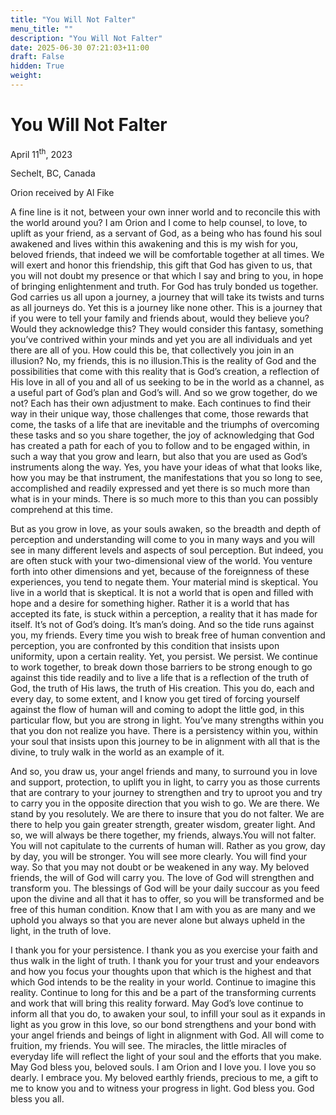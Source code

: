 ```yaml
---
title: "You Will Not Falter"
menu_title: ""
description: "You Will Not Falter"
date: 2025-06-30 07:21:03+11:00
draft: False
hidden: True
weight:
---
```

# You Will Not Falter

April 11<sup>th</sup>, 2023

Sechelt, BC, Canada

Orion received by Al Fike

A fine line is it not, between your own inner world and to reconcile this with the world around you? I am Orion and I come to help counsel, to love, to uplift as your friend, as a servant of God, as a being who has found his soul awakened and lives within this awakening and this is my wish for you, beloved friends, that indeed we will be comfortable together at all times. We will exert and honor this friendship, this gift that God has given to us, that you will not doubt my presence or that which I say and bring to you, in hope of bringing enlightenment and truth. For God has truly bonded us together. God carries us all upon a journey, a journey that will take its twists and turns as all journeys do. Yet this is a journey like none other. This is a journey that if you were to tell your family and friends about, would they believe you? Would they acknowledge this? They would consider this fantasy, something you’ve contrived within your minds and yet you are all individuals and yet there are all of you. How could this be, that collectively you join in an illusion? No, my friends, this is no illusion.This is the reality of God and the possibilities that come with this reality that is God’s creation, a reflection of His love in all of you and all of us seeking to be in the world as a channel, as a useful part of God’s plan and God’s will. And so we grow together, do we not?  Each has their own adjustment to make. Each continues to find their way in their unique way, those challenges that come, those rewards that come, the tasks of a life that are inevitable and the triumphs of overcoming these tasks and so you share together, the joy of acknowledging that God has created a path for each of you to follow and to be engaged within, in such a way that you grow and learn, but also that you are used as God’s instruments along the way. Yes, you have your ideas of what that looks like, how you may be that instrument, the manifestations that you so long to see, accomplished and readily expressed and yet there is so much more than what is in your minds. There is so much more to this than you can possibly comprehend at this time.

But as you grow in love, as your souls awaken, so the breadth and depth of perception and understanding will come to you in many ways and you will see in many different levels and aspects of soul perception. But indeed, you are often stuck with your two-dimensional view of the world. You venture forth into other dimensions and yet, because of the foreignness of these experiences, you tend to negate them. Your material mind is skeptical. You live in a world that is skeptical. It is not a world that is open and filled with hope and a desire for something higher. Rather it is a world that has accepted its fate, is stuck within a perception, a reality that it has made for itself. It’s not of God’s doing. It’s man’s doing. And so the tide runs against you, my friends. Every time you wish to break free of human convention and perception, you are confronted by this condition that insists upon uniformity, upon a certain reality. Yet, you persist. We persist. We continue to work together, to break down those barriers to be strong enough to go against this tide readily and to live a life that is a reflection of the truth of God, the truth of His laws, the truth of His creation. This you do, each and every day, to some extent, and I know you get tired of forcing yourself against the flow of human will and coming to adopt the little god, in this particular flow, but you are strong in light. You’ve many strengths within you that you don not realize you have. There is a persistency within you, within your soul that insists upon this journey to be in alignment with all that is the divine, to truly walk in the world as an example of it.

And so, you draw us, your angel friends and many, to surround you in love and support, protection, to uplift you in light, to carry you as those currents that are contrary to your journey to strengthen and try to uproot you and try to carry you in the opposite direction that you wish to go. We are there. We stand by you resolutely. We are there to insure that you do not falter. We are there to help you gain greater strength, greater wisdom, greater light. And so, we will always be there together, my friends, always.You will not falter. You will not capitulate to the currents of human will. Rather as you grow, day by day, you will be stronger. You will see more clearly. You will find your way. So that you may not doubt or be weakened in any way. My beloved friends, the will of God will carry you. The love of God will strengthen and transform you. The blessings of God will be your daily succour as you feed upon the divine and all that it has to offer, so you will be transformed and be free of this human condition. Know that I am with you as are many and we uphold you always so that you are never alone but always upheld in the light, in the truth of love.

I thank you for your persistence. I thank you as you exercise your faith and thus walk in the light of truth. I thank you for your trust and your endeavors and how you focus your thoughts upon that which is the highest and that which God intends to be the reality in your world. Continue to imagine this reality. Continue to long for this and be a part of the transforming currents and work that will bring this reality forward. May God’s love continue to inform all that you do, to awaken your soul, to infill your soul as it expands in light as you grow in this love, so our bond strengthens and your bond with your angel friends and beings of light in alignment with God. All will come to fruition, my friends. You will see. The miracles, the little miracles of everyday life will reflect the light of your soul and the efforts that you make. May God bless you, beloved souls. I am Orion and I love you. I love you so dearly. I embrace you. My beloved earthly friends, precious to me, a gift to me to know you and to witness your progress in light. God bless you. God bless you all.
